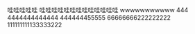 哇哇哇哇哇
哇哇哇哇哇哇哇哇哇哇哇哇哇
 wwwwwwwwwww 444
 4444444444444
 444444455555
 66666666222222222
 111111111133333222
